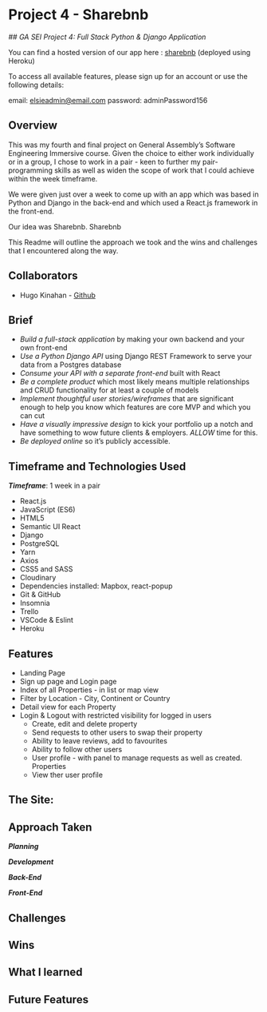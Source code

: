 # Project 4 - Sharebnb

*## GA SEI Project 4: Full Stack Python & Django Application*

You can find a hosted version of our app here :  [sharebnb](https://shareb-n-b.herokuapp.com/) (deployed using Heroku)

To access all available features, please sign up for an account or use the following details:

email: elsieadmin@email.com
password: adminPassword156

## Overview

This was my fourth and final project on General Assembly’s Software Engineering Immersive course.  Given the choice to either work individually or in a group, I chose to work in a pair - keen to further my pair-programming skills as well as widen the scope of work that I could achieve within the week timeframe.


We were given just over a week to come up with an app which was based in Python and Django in the back-end and which used a React.js framework in the front-end.


Our idea was Sharebnb.  Sharebnb 

This Readme will outline the approach we took and the wins and challenges that I encountered along the way.

## Collaborators

* Hugo Kinahan - [Github](https://github.com/hugokinahan)

## Brief

* *Build a full-stack application* by making your own backend and your own front-end
* *Use a Python Django API* using Django REST Framework to serve your data from a Postgres database
* *Consume your API with a separate front-end* built with React
* *Be a complete product* which most likely means multiple relationships and CRUD functionality for at least a couple of models
* *Implement thoughtful user stories/wireframes* that are significant enough to help you know which features are core MVP and which you can cut
* *Have a visually impressive design* to kick your portfolio up a notch and have something to wow future clients & employers. *ALLOW* time for this.
* *Be deployed online* so it’s publicly accessible.

## Timeframe and Technologies Used

***Timeframe***: 1 week in a pair

* React.js
* JavaScript (ES6)
* HTML5 
* Semantic UI React
* Django
* PostgreSQL
* Yarn
* Axios
* CSS5 and SASS
* Cloudinary
* Dependencies installed: Mapbox, react-popup
* Git & GitHub
* Insomnia
* Trello
* VSCode & Eslint
* Heroku 

## Features

* Landing Page
* Sign up page and Login page
* Index of all Properties - in list or map view
* Filter by Location - City, Continent or Country
* Detail view for each Property
* Login & Logout with restricted visibility for logged in users
  * Create, edit and delete property
  * Send requests to other users to swap their property
  * Ability to leave reviews, add to favourites
  * Ability to follow other users
  * User profile - with panel to manage requests as well as created. Properties
  * View ther user profile

## The Site:


## Approach Taken

***Planning***



***Development***



***Back-End***




***Front-End***



## Challenges


## Wins


## What I learned


## Future Features



